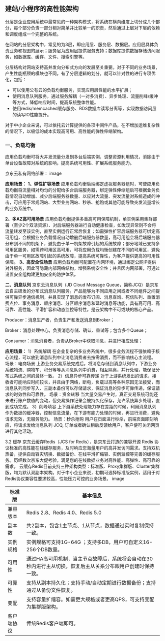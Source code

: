 ## 建站/小程序的高性能架构
分层是企业应用系统中最常见的一种架构模式，将系统在横向维度上切分成几个部分，每个部分负责一部分相对简单并比较单一的职责，然后通过上层对下层的依赖和调度组成一个完整的系统。

在网站的分层架构中，常见的为3层，即应用层、服务层、数据层。应用层具体负责业务和视图的展示；服务层为应用层提供服务支持；数据库提供数据存储访问服务，如数据库、缓存、文件、搜索引擎等。

分层结构对网站支持高并发向分布式方向的发展至关重要。对于不同的业务场景，产生性能瓶颈的模块也不同，有了分层逻辑的划分，就可以针对性的进行专项优化，包括：
- 可以使用公有云的负载均衡服务，实现应用层性能的水平扩展；
- 使用消息队列服务，通过服务解耦（一对多消费）、异步处理、流量削峰/缓冲等方式，降低响应时间，提高系统整体性能。
- 使用redis/memcached缓存服务、RDS数据库读写分离等，实现数据访问层的读写IO性能提升。

对于中小企业来说，可以依托云计算提供的各项中间件产品，在不增加运维复杂性的情况下，以极低的成本实现高可用、高性能的弹性伸缩架构。

### 一、负载均衡
应用负载均衡可将大并发流量分发到多台后端实例，调整资源利用情况，消除由于单台设备故障对系统的影响，提高系统可用性、扩展系统服务能力。

京东云私有网络部署：
image

**应用场景：**
**1、弹性扩容场景**
应用负载均衡后端绑定虚拟服务器组时，可使应用负载均衡将流量相对均匀的分配给多台后端服务器，绑定弹性伸缩组后可根据业务负载情况自动增加、减少后端服务器数量、以应对大流量、突发流量对系统造成的冲击，可应用于常规网站、大型业务网站、秒杀、抢购或其他可能导致突发流量增长的业务系统中。

**2、多AZ高可用场景**
应用负载均衡提供多重高可用保障机制，单实例采用集群部署（至少2个双活资源）、对后端服务器进行自动健康检查，如发现异常则不会将流量转发至该实例，直至实例运行正常后恢复；如需弹性扩容后端服务器可绑定高可用组，会根据业务负载情况自动增删后端服务器数量，高可用组会将后端服务器分布到不同的机架下，避免由于单一机架故障引起的系统故障；部分地域已支持多可用区服务，如需跨可用区高可用，可将应用负载均衡创建在不同的可用区，避免由于单一可用区故障引起的系统故障，提高系统可靠性，为客户提供更高的可用性保障。
**3、高安全性场景**
应用负载均衡可配置在内网环境，通过绑定公网IP提供对外服务，因此可隐藏内部网络结构，增强系统安全性；并且因内网部署，可通过设置安全组构建更加安全的防护体系。

**二、消息队列**
京东云消息队列（JD Cloud Message Queue，简称JCQ）是京东云自主研发的分布式消息队列服务。产品能够为不同应用之间或者不同组件之间提供可靠异步通信机制，并且实现了消息的发布订阅、消息查询、死信队列、重置消费点位、事务消息、顺序消息、分区顺序消息和延时消息等功能，具有高可用、高可靠、高性能、平滑扩容和动态监控等特性，是云架构中不可或缺的核心产品。

Producer：消息生产者，负责生产和发送消息到Broker；

Broker：消息处理中心，负责消息存储、确认、重试等；包含多个Queue；

Consumer：消息消费者，负责从Broker中获取消息，并进行相应处理；

**应用场景：**
1）系统解耦
在企业复杂的多业务系统中，很多业务流程不强依赖于核心流程，可以放到消息队列中让消息消费者去按需消费，而不影响核心主流程。 场景：电商场景 上游业务交易系统完成后，将消息存储到消息队列中，下游业务系统物流、购物车、积分等等从消息队列中消费，相互隔离，并行处理，能保证分布式系统之间的最终一致。
2）信息异步可靠传递
对于上游系统发出的请求，接收者可能响应时间较长，并且由于网络，断电，负载过高等各种原因无法接受，而消息队列同步写入、三副本备份可以存储请求，保证消息的异步可靠传递，保证请求的时效性和可靠性。 场景：资金转移 当大量交易产生时，真正交易系统可能还未进行账户数值的变动，但交易操作记录会被持久化保存，允许系统异步处理，直到成功完成。
3）削峰填谷
上下游系统处理能力存在差距的时候，利用消息队列作为数据的缓冲器，控制信息流量，在下游有能力处理的时候，再进行消费，避免请求无效，无服务能力。 场景：秒杀抢购 用户在页面进行秒杀，前端页面即刻响应，将请求发给消息队列 JCQ, 订单或者确认稍后反馈给用户，客户便可关闭网页进行其他活动。

3.2 缓存
京东云缓存Redis（JCS for Redis），是京东云打造的兼容开源 Redis 协议标准的高性能在线缓存服务，及时响应您海量用户的高并发访问需求。支持双机热备，提供自动容灾切换、数据备份、在线平滑扩缩容、实例监控等完善的缓存服务。历经数次京东大促考验，满足您的在线数据业务对高性能、高弹性、高可靠的需求。
云缓存Redis目前支持三种架构类型：标准版、Proxy集群版、Cluster集群版，均为默认双副本架构。对于中小企业来说，初期可选择标准版实例，适用于对Redis协议兼容性要求较高，性能压力可控的业务场景。
image

| 标准版 | 基本信息 |
|  ----  | ----  |
| 兼容版本 | Redis 2.8、Redis 4.0、Redis 5.0 |
| 副本数 | 共2副本，包含1主节点、1从节点，数据通过实时复制保持一致。|
| 实例规格 | 实例规格可支持1G-64G ；支持多DB，用户可自定义16-256个DB数量。 |
| 可用性 | 通过HA高可用机制，当主节点故障后，系统将会自动在30秒内进行主从切换，恢复后主从关系分布跟用户创建时保持一致。 |
| 可靠性 | 支持从副本持久化；支持手动/自动定期进行数据备份；支持通过从备份文件恢复。 |
| 变配 | 支持容量扩缩容。如需更大规格或者更高QPS，可支持变配为集群版架构。 |
| 客户端协议 | 传统Redis客户端即可。 |


